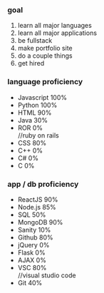 

<!DOCTYPE html>
 <html>
  <div id="Want to be / do"> 
   <body>
    <h3>goal</h3>
    <ol>
     <li>learn all major languages</li>
     <li>learn all major applications</li>
     <li>be fullstack</li>
     <li>make portfolio site</li>
     <li>do a couple things</li>
     <li>get hired</li>
    </ol>
   </body>
  </div>
  <div id="language proficiency"
   <body>
    <h3>language proficiency</h3>
    <ul>
     <li>Javascript 100%</li>
     <li>Python 100%</li>
     <li>HTML 90%</li>
     <li>Java 30%</li>
     <li>ROR 0%</li> //ruby on rails
     <li>CSS 80%</li>
     <li>C++ 0%</li>
     <li>C# 0%</li>
     <li>C 0%</li>
    </ul>
   </body> 
  </div>
  <div id="app proficiency">
   <body>
    <h3>app / db proficiency</h3>
    <ul>
     <li>ReactJS 90%</li>
     <li>Node.js 85%</li>
     <li>SQL 50%</li>
     <li>MongoDB 90%</li>
     <li>Sanity 10%</li>
     <li>Github 80%</li>
     <li>jQuery 0%</li>
     <li>Flask 0%</li>
     <li>AJAX 0%</li>
     <li>VSC 80%</li> //visual studio code
     <li>Git 40%</li>
    </ul>
   </body>
  </div>
 </html>
